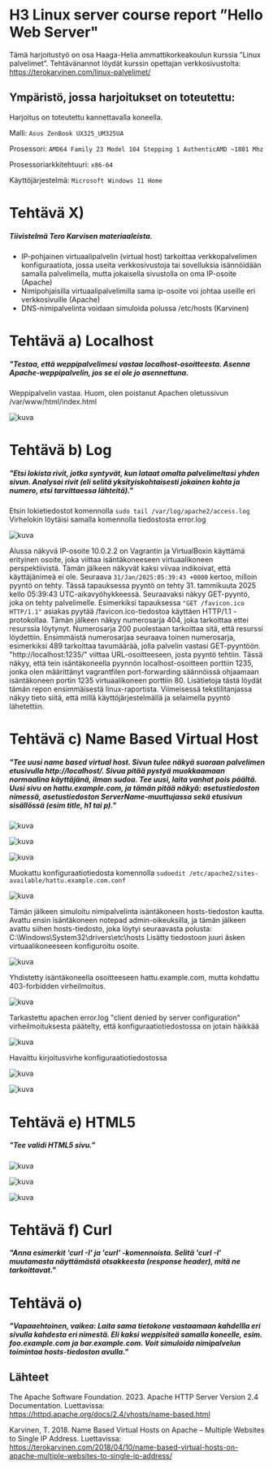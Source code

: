 
# H3 Linux server course report ”Hello Web Server"

Tämä harjoitustyö on osa Haaga-Helia ammattikorkeakoulun kurssia ”Linux palvelimet”. 
Tehtävänannot löydät kurssin opettajan verkkosivustolta: https://terokarvinen.com/linux-palvelimet/

## Ympäristö, jossa harjoitukset on toteutettu:

Harjoitus on toteutettu kannettavalla koneella.

Malli: `Asus ZenBook UX325_UM325UA`

Prosessori: `AMD64 Family 23 Model 104 Stepping 1 AuthenticAMD ~1801 Mhz`

Prosessoriarkkitehtuuri: `x86-64`

Käyttöjärjestelmä: `Microsoft Windows 11 Home`

# Tehtävä X) 
##### Tiivistelmä Tero Karvisen materiaaleista.

- IP-pohjainen virtuaalipalvelin (virtual host) tarkoittaa verkkopalvelimen konfiguraatiota, jossa useita verkkosivustoja tai sovelluksia isännöidään samalla palvelimella, mutta jokaisella sivustolla on oma IP-osoite (Apache)
- Nimipohjaisilla virtuaalipalvelimilla sama ip-osoite voi johtaa useille eri verkkosivuille (Apache)
- DNS-nimipalvelinta voidaan simuloida polussa /etc/hosts (Karvinen)

# Tehtävä a) Localhost
##### "Testaa, että weppipalvelimesi vastaa localhost-osoitteesta. Asenna Apache-weppipalvelin, jos se ei ole jo asennettuna.

Weppipalvelin vastaa. Huom, olen poistanut Apachen oletussivun /var/www/html/index.html 

![kuva](https://github.com/user-attachments/assets/bf356e42-6c4f-4a43-901c-42ea4a9289b8)


# Tehtävä b) Log
##### "Etsi lokista rivit, jotka syntyvät, kun lataat omalta palvelimeltasi yhden sivun. Analysoi rivit (eli selitä yksityiskohtaisesti jokainen kohta ja numero, etsi tarvittaessa lähteitä)."

Etsin lokietiedostot komennolla ``sudo tail /var/log/apache2/access.log``
Virhelokin löytäisi samalla komennolla tiedostosta error.log

![kuva](https://github.com/user-attachments/assets/6dbb598c-b15a-480c-95cf-71480c0591d4)

Alussa näkyvä IP-osoite 10.0.2.2 on Vagrantin ja VirtualBoxin käyttämä erityinen osoite, joka viittaa isäntäkoneeseen virtuaalikoneen perspektiivistä. Tämän jälkeen näkyvät kaksi viivaa indikoivat, että käyttäjänimeä ei ole. 
Seuraava ``31/Jan/2025:05:39:43 +0000`` kertoo, milloin pyyntö on tehty. Tässä tapauksessa pyyntö on tehty 31. tammikuuta 2025 kello 05:39:43 UTC-aikavyöhykkeessä. Seuraavaksi näkyy GET-pyyntö, joka on tehty palvelimelle. Esimerkiksi tapauksessa 
``"GET /favicon.ico HTTP/1.1"`` asiakas pyytää /favicon.ico-tiedostoa käyttäen HTTP/1.1 -protokollaa. Tämän jälkeen näkyy numerosarja 404, joka tarkoittaa ettei resurssia löytynyt. Numerosarja 200 puolestaan tarkoittaa sitä, että resurssi löydettiin. Ensimmäistä numerosarjaa seuraava toinen numerosarja, esimerkiksi 489 tarkoittaa tavumäärää, jolla palvelin vastasi GET-pyyntöön. "http://localhost:1235/" viittaa URL-osoitteeseen, josta pyyntö tehtiin. Tässä näkyy, että tein isäntäkoneella pyynnön localhost-osoitteen porttiin 1235, jonka olen määrittänyt vagrantfilen port-forwarding säännöissä ohjaamaan isäntäkoneen portin 1235 virtuaalikoneen porttiin 80. Lisätietoja tästä löydät tämän repon ensimmäisestä linux-raportista. 
Viimeisessä tekstilitanjassa näkyy tieto siitä, että millä käyttöjärjestelmällä ja selaimella pyyntö lähetettiin.

# Tehtävä c) Name Based Virtual Host
##### "Tee uusi name based virtual host. Sivun tulee näkyä suoraan palvelimen etusivulla http://localhost/. Sivua pitää pystyä muokkaamaan normaalina käyttäjänä, ilman sudoa. Tee uusi, laita vanhat pois päältä. Uusi sivu on hattu.example.com, ja tämän pitää näkyä: asetustiedoston nimessä, asetustiedoston ServerName-muuttujassa sekä etusivun sisällössä (esim title, h1 tai p)."

![kuva](https://github.com/user-attachments/assets/1b58603f-06c7-41f8-8506-cf52f5c1a370)

![kuva](https://github.com/user-attachments/assets/306a1534-f50b-4923-9cc7-d32ed2a038c7)

![kuva](https://github.com/user-attachments/assets/7542620f-98fa-4cdc-a31c-93a921f41d65)

Muokattu konfiguraatiotiedosta komennolla ``sudoedit /etc/apache2/sites-available/hattu.example.com.conf``

![kuva](https://github.com/user-attachments/assets/a146a666-b99d-43ee-b190-a9791bae919a)

Tämän jälkeen simuloitu nimipalvelinta isäntäkoneen hosts-tiedoston kautta. Avattu ensin isäntäkoneen notepad admin-oikeuksilla, ja tämän jälkeen avattu siihen hosts-tiedosto, joka löytyi
seuraavasta polusta: C:\Windows\System32\drivers\etc\hosts
Lisätty tiedostoon juuri äsken virtuaalikoneeseen konfiguroitu osoite.

![kuva](https://github.com/user-attachments/assets/f77c5e6f-1e3e-429d-be52-b251d6cf5560)

Yhdistetty isäntäkoneella osoitteeseen hattu.example.com, mutta kohdattu 403-forbidden virheilmoitus. 

![kuva](https://github.com/user-attachments/assets/2bd2397b-be47-4d9d-9a2d-551f1b54bf99)

Tarkastettu apachen error.log
"client denied by server configuration" virheilmoituksesta päätelty, että konfiguraatiotiedostossa on jotain häikkää

![kuva](https://github.com/user-attachments/assets/3ceefb9e-15d5-4df3-b51c-ff1170fe470d)

Havaittu kirjoitusvirhe konfiguraatiotiedostossa

![kuva](https://github.com/user-attachments/assets/20815a9e-ceb7-4339-8410-a99223b0b7eb)


![kuva](https://github.com/user-attachments/assets/057b7f66-2d1d-45eb-9e9d-a025fc0b3483)


# Tehtävä e) HTML5
##### "Tee validi HTML5 sivu."

![kuva](https://github.com/user-attachments/assets/3219fd43-fadc-4952-b613-8870c719cf8b)

![kuva](https://github.com/user-attachments/assets/4fb4bd92-5996-4489-ac0b-55879b710d64)

![kuva](https://github.com/user-attachments/assets/27c3d47f-8f69-4f31-ae23-2ea6f8aa0f64)



# Tehtävä f) Curl
##### "Anna esimerkit 'curl -I' ja 'curl' -komennoista. Selitä 'curl -I' muutamasta näyttämästä otsakkeesta (response header), mitä ne tarkoittavat."

# Tehtävä o) 
##### "Vapaaehtoinen, vaikea: Laita sama tietokone vastaamaan kahdellla eri sivulla kahdesta eri nimestä. Eli kaksi weppisiteä samalla koneelle, esim. foo.example.com ja bar.example.com. Voit simuloida nimipalvelun toimintaa hosts-tiedoston avulla."


## Lähteet

The Apache Software Foundation. 2023. Apache HTTP Server Version 2.4 Documentation. Luettavissa: https://httpd.apache.org/docs/2.4/vhosts/name-based.html 

Karvinen, T. 2018. Name Based Virtual Hosts on Apache – Multiple Websites to Single IP Address. Luettavissa: https://terokarvinen.com/2018/04/10/name-based-virtual-hosts-on-apache-multiple-websites-to-single-ip-address/
